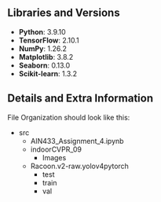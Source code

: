 ## Libraries and Versions

- **Python**: 3.9.10
- **TensorFlow**: 2.10.1
- **NumPy**: 1.26.2
- **Matplotlib**: 3.8.2
- **Seaborn**: 0.13.0
- **Scikit-learn**: 1.3.2

## Details and Extra Information

File Organization should look like this:


- src
    - AIN433_Assignment_4.ipynb
    - indoorCVPR_09
        - Images
    - Racoon.v2-raw.yolov4pytorch
        - test
        - train
        - val
